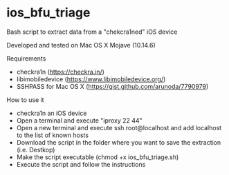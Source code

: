 # ios_bfu_triage
Bash script to extract data from a "chekcra1ned" iOS device

Developed and tested on Mac OS X Mojave (10.14.6)

Requirements

- checkra1n (https://checkra.in/)
- libimobiledevice (https://www.libimobiledevice.org/)
- SSHPASS for Mac OS X (https://gist.github.com/arunoda/7790979)

How to use it

- checkra1n an iOS device
- Open a terminal and execute "iproxy 22 44"
- Open a new terminal and execute ssh root@localhost and add localhost to the list of known hosts
- Download the script in the folder where you want to save the extraction (i.e. Destkop)
- Make the script executable (chmod +x ios_bfu_triage.sh)
- Execute the script and follow the instructions

